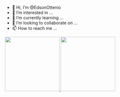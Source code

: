 - 👋 Hi, I’m @EdsonOttenio
- 👀 I’m interested in ...
- 🌱 I’m currently learning ...
- 💞️ I’m looking to collaborate on ...
- 📫 How to reach me ...<a href="https://github.com/edsonottenio">

<img height="180em" src="https://github-readme-stats.vercel.app/api?username=edsonottenio&show_icons=true&theme=neon&include_all_commits-true&count_private-true"/>  
<img height="180em" src="https://github-readme-stats.vercel.app/api/top-langs/?username=edsonottenio&layout-compact&langs_count=16&theme=neon"/> </div>

<!---
EdsonOttenio/EdsonOttenio is a ✨ special ✨ repository because its `README.md` (this file) appears on your GitHub profile.
You can click the Preview link to take a look at your changes.
--->
